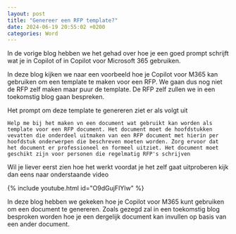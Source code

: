```yaml
---
layout: post
title: "Genereer een RFP template?"
date: 2024-06-19 20:55:02 +0200
categories: Word
---
```


In de vorige blog hebben we het gehad over hoe je een goed prompt schrijft wat je in Copilot of in Copilot voor Microsoft 365 gebruiken.

In deze blog kijken we naar een voorbeeld hoe je Copilot voor M365 kan gebruiken om een template te maken voor een RFP. We gaan dus nog niet de RFP zelf maken maar puur de template. De RFP zelf zullen we in een toekomstig blog gaan bespreken.

Het prompt om deze template te genereren ziet er als volgt uit

`Help me bij het maken vn een document wat gebruikt kan worden als template voor een RFP document. Het document moet de hoofdstukken vevatten die onderdeel uitmaken van een RFP document met hierin per hoofdstuk onderwerpen die beschreven moeten worden. Zorg ervoor dat het document er professioneel en formeel uitziet. Het document moet geschikt zijn voor personen die regelmatig RFP's schrijven`

Wil je liever eerst zien hoe het werkt voordat je het zelf gaat uitproberen kijk dan eens naar onderstaande video

{% include youtube.html id="O9dGujFIYlw" %}

In deze blog hebben we gekeken hoe je Copilot voor M365 kunt gebruiken om een document te genereren. Zoals gezegd zal in een toekomstig blog besproken worden hoe je een dergelijk document kan invullen op basis van een ander document.

